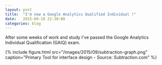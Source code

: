 ```yaml
---
layout: post
title:  "I'm now a Google Analytics Qualified Individual !"
date:   2015-09-18 22:30:00
categories: blog
---
```


After some weeks of work and study I've passed the Google Analytics Individual Qualification (GAIQ) exam.

{% include figure.html src="/images/2015/09/subtraction-graph.png" caption="Primary Tool for interface design - Source: Subtraction.com" %}
